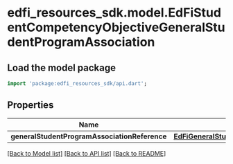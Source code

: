 # edfi_resources_sdk.model.EdFiStudentCompetencyObjectiveGeneralStudentProgramAssociation

## Load the model package
```dart
import 'package:edfi_resources_sdk/api.dart';
```

## Properties
Name | Type | Description | Notes
------------ | ------------- | ------------- | -------------
**generalStudentProgramAssociationReference** | [**EdFiGeneralStudentProgramAssociationReference**](EdFiGeneralStudentProgramAssociationReference.md) |  | 

[[Back to Model list]](../README.md#documentation-for-models) [[Back to API list]](../README.md#documentation-for-api-endpoints) [[Back to README]](../README.md)


